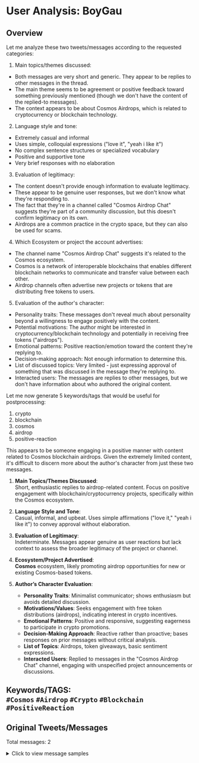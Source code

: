 # User Analysis: BoyGau

## Overview

<think>
Let me analyze these two tweets/messages according to the requested categories:

1. Main topics/themes discussed:
- Both messages are very short and generic. They appear to be replies to other messages in the thread.
- The main theme seems to be agreement or positive feedback toward something previously mentioned (though we don't have the content of the replied-to messages).
- The context appears to be about Cosmos Airdrops, which is related to cryptocurrency or blockchain technology.

2. Language style and tone:
- Extremely casual and informal
- Uses simple, colloquial expressions ("love it", "yeah i like it")
- No complex sentence structures or specialized vocabulary
- Positive and supportive tone
- Very brief responses with no elaboration

3. Evaluation of legitimacy:
- The content doesn't provide enough information to evaluate legitimacy.
- These appear to be genuine user responses, but we don't know what they're responding to.
- The fact that they're in a channel called "Cosmos Airdrop Chat" suggests they're part of a community discussion, but this doesn't confirm legitimacy on its own.
- Airdrops are a common practice in the crypto space, but they can also be used for scams.

4. Which Ecosystem or project the account advertises:
- The channel name "Cosmos Airdrop Chat" suggests it's related to the Cosmos ecosystem.
- Cosmos is a network of interoperable blockchains that enables different blockchain networks to communicate and transfer value between each other.
- Airdrop channels often advertise new projects or tokens that are distributing free tokens to users.

5. Evaluation of the author's character:
- Personality traits: These messages don't reveal much about personality beyond a willingness to engage positively with the content.
- Potential motivations: The author might be interested in cryptocurrency/blockchain technology and potentially in receiving free tokens ("airdrops").
- Emotional patterns: Positive reaction/emotion toward the content they're replying to.
- Decision-making approach: Not enough information to determine this.
- List of discussed topics: Very limited - just expressing approval of something that was discussed in the message they're replying to.
- Interacted users: The messages are replies to other messages, but we don't have information about who authored the original content.

Let me now generate 5 keywords/tags that would be useful for postprocessing:
1. crypto
2. blockchain
3. cosmos
4. airdrop
5. positive-reaction

This appears to be someone engaging in a positive manner with content related to Cosmos blockchain airdrops. Given the extremely limited content, it's difficult to discern more about the author's character from just these two messages.
</think>

1. **Main Topics/Themes Discussed**:  
   Short, enthusiastic replies to airdrop-related content. Focus on positive engagement with blockchain/cryptocurrency projects, specifically within the Cosmos ecosystem.

2. **Language Style and Tone**:  
   Casual, informal, and upbeat. Uses simple affirmations ("love it," "yeah i like it") to convey approval without elaboration.

3. **Evaluation of Legitimacy**:  
   Indeterminate. Messages appear genuine as user reactions but lack context to assess the broader legitimacy of the project or channel.

4. **Ecosystem/Project Advertised**:  
   **Cosmos** ecosystem, likely promoting airdrop opportunities for new or existing Cosmos-based tokens.

5. **Author’s Character Evaluation**:  
   - **Personality Traits**: Minimalist communicator; shows enthusiasm but avoids detailed discussion.  
   - **Motivations/Values**: Seeks engagement with free token distributions (airdrops), indicating interest in crypto incentives.  
   - **Emotional Patterns**: Positive and responsive, suggesting eagerness to participate in crypto promotions.  
   - **Decision-Making Approach**: Reactive rather than proactive; bases responses on prior messages without critical analysis.  
   - **List of Topics**: Airdrops, token giveaways, basic sentiment expressions.  
   - **Interacted Users**: Replied to messages in the "Cosmos Airdrop Chat" channel, engaging with unspecified project announcements or discussions.

**Keywords/TAGS:**  
`#Cosmos` `#Airdrop` `#Crypto` `#Blockchain` `#PositiveReaction`
---
## Original Tweets/Messages

Total messages: 2

<details>
<summary>Click to view message samples</summary>

| Type | Content |
|------|---------|
| telegram_message | {"message_id": 1064242, "text": "love it", "date": "2025-05-13T10:37:34+00:00", "channel": {"id": 1540576068, "title": "Cosmos Airdrop Chat", "username": "CosmosAirdrops", "participants_count": nul... |
| telegram_message | {"message_id": 1064241, "text": "yeah i like it", "date": "2025-05-13T10:17:49+00:00", "channel": {"id": 1540576068, "title": "Cosmos Airdrop Chat", "username": "CosmosAirdrops", "participants_coun... |

</details>
